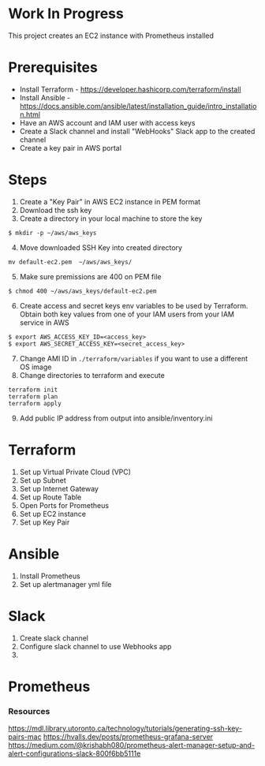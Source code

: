 # Work In Progress
This project creates an EC2 instance with Prometheus installed

# Prerequisites

- Install Terraform - https://developer.hashicorp.com/terraform/install
- Install Ansible - https://docs.ansible.com/ansible/latest/installation_guide/intro_installation.html
- Have an AWS account and IAM user with access keys
- Create a Slack channel and install "WebHooks" Slack app to the created channel
- Create a key pair in AWS portal

# Steps

1. Create a "Key Pair" in AWS EC2 instance in PEM format
2. Download the ssh key
3. Create a directory in your local machine to store the key 
```
$ mkdir -p ~/aws/aws_keys
```
4. Move downloaded SSH Key into created directory
```
mv default-ec2.pem  ~/aws/aws_keys/
```
5. Make sure premissions are 400 on PEM file
```
$ chmod 400 ~/aws/aws_keys/default-ec2.pem
```
6. Create access and secret keys env variables to be used by Terraform. Obtain both key values from one of your IAM users from your IAM service in AWS

```
$ export AWS_ACCESS_KEY_ID=<access_key>
$ export AWS_SECRET_ACCESS_KEY=<secret_access_key>
```
7. Change AMI ID in `./terraform/variables` if you want to use a different OS image
8. Change directories to terraform and execute
```
terraform init
terraform plan
terraform apply
```
9. Add public IP address from output into ansible/inventory.ini


# Terraform
1. Set up Virtual Private Cloud (VPC)
2. Set up Subnet
3. Set up Internet Gateway
4. Set up Route Table
5. Open Ports for Prometheus
6. Set up EC2 instance
7. Set up Key Pair

# Ansible
1. Install Prometheus
2. Set up alertmanager yml file

# Slack
1. Create slack channel
2. Configure slack channel to use Webhooks app
3. 

# Prometheus

### Resources
https://mdl.library.utoronto.ca/technology/tutorials/generating-ssh-key-pairs-mac
https://hvalls.dev/posts/prometheus-grafana-server
https://medium.com/@krishabh080/prometheus-alert-manager-setup-and-alert-configurations-slack-800f6bb5111e
